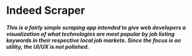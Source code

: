 # Indeed Scraper
##### This is a fairly simple scraping app intended to give web developers a visualization of what technologies are most popular by job listing keywords in their respective local job markets. Since the focus is on utility, the UI/UX is not polished.
